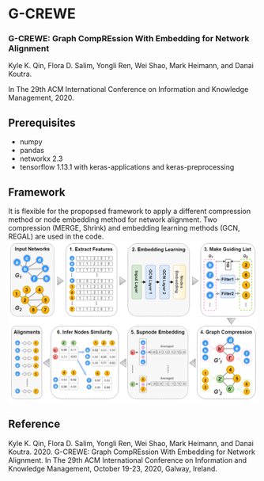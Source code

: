 # G-CREWE
### G-CREWE: Graph CompREssion With Embedding for Network Alignment
Kyle K. Qin, Flora D. Salim, Yongli Ren, Wei Shao, Mark Heimann, and Danai Koutra.

In The 29th ACM International Conference on Information and Knowledge Management, 2020.
## Prerequisites
* numpy
* pandas
* networkx 2.3
* tensorflow 1.13.1 with keras-applications and keras-preprocessing
## Framework
It is flexible for the propopsed framework to apply a different compression method or node embedding method for network alignment. Two compression (MERGE, Shrink) and embedding learning methods (GCN, REGAL) are used in the code.
![Image of Framework](https://github.com/cruiseresearchgroup/G-CREWE/blob/master/data/framework.png?raw=true)
## Reference
Kyle K. Qin, Flora D. Salim, Yongli Ren, Wei Shao, Mark Heimann, and Danai Koutra. 2020. G-CREWE: Graph CompREssion With Embedding for Network Alignment. In The 29th ACM International Conference on Information and Knowledge Management, October 19-23, 2020, Galway, Ireland.

